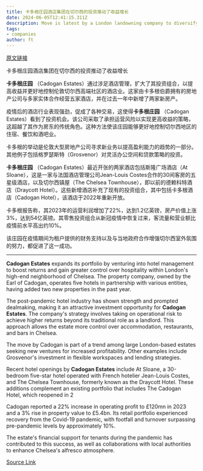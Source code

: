 ```yaml
---
title: 卡多根庄园酒店集团在切尔西的投资推动了收益增长
date: 2024-06-05T12:41:15.311Z
description: Move is latest by a London landowning company to diversify its role
tags: 
- companies
author: ft
---
```


[原文链接](https://ft.com/content/42c92225-a89f-44d8-a9d5-c21fb2e96323)

卡多根庄园酒店集团在切尔西的投资推动了收益增长

**卡多根庄园** （Cadogan Estates）通过涉足酒店管理，扩大了其投资组合，以提高收益并更好地控制伦敦切尔西高端社区的酒店业。这家由卡多根伯爵拥有的房地产公司与多家实体合作经营五家酒店，并在过去一年中新增了两家新房产。

疫情后的酒店行业表现强劲，促成了各种交易，这使得**卡多根庄园** （Cadogan Estates）看到了投资机会。该公司采取了承担运营风险以实现更高收益的策略，这超越了其作为房东的传统角色。这种方法使该庄园能够更好地控制切尔西地区的住宿、餐饮和酒吧业。

卡多根的举动是伦敦大型房地产公司寻求新业务以提高盈利能力的趋势的一部分。其他例子包括格罗瑟斯特（Grosvenor）对灵活办公空间和贷款策略的投资。

**卡多根庄园** （Cadogan Estates）最近开张的两家酒店包括斯隆广场酒店（At Sloane），这是一家与法国酒店管理公司Jean-Louis Costes合作的30间客房的五星级酒店，以及切尔西镇屋（The Chelsea Townhouse），即以前的德赖科特酒店（Draycott Hotel）。这些新增酒店补充了现有的投资组合，其中包括卡多根酒店（Cadogan Hotel），该酒店于2022年重新开放。

卡多根报告称，其2023年的运营利润增加了22%，达到1.2亿英镑，房产价值上涨3%，达到54亿英镑。其零售投资组合从新冠疫情中恢复过来，客流量和营业额比疫情前水平高出约10%。

该庄园在疫情期间为租户提供的财务支持以及与当地政府合作增强切尔西室外氛围的努力，都促进了这一成功。

---

 **Cadogan Estates** expands its portfolio by venturing into hotel management to boost returns and gain greater control over hospitality within London's high-end neighborhood of Chelsea. The property company, owned by the Earl of Cadogan, operates five hotels in partnership with various entities, having added two new properties in the past year.

The post-pandemic hotel industry has shown strength and prompted dealmaking, making it an attractive investment opportunity for **Cadogan Estates**. The company's strategy involves taking on operational risk to achieve higher returns beyond its traditional role as a landlord. This approach allows the estate more control over accommodation, restaurants, and bars in Chelsea.

The move by Cadogan is part of a trend among large London-based estates seeking new ventures for increased profitability. Other examples include Grosvenor's investment in flexible workspaces and lending strategies.

Recent hotel openings by **Cadogan Estates** include At Sloane, a 30-bedroom five-star hotel operated with French hotelier Jean-Louis Costes, and The Chelsea Townhouse, formerly known as the Draycott Hotel. These additions complement an existing portfolio that includes The Cadogan Hotel, which reopened in 2

Cadogan reported a 22% increase in operating profit to £120mn in 2023 and a 3% rise in property value to £5.4bn. Its retail portfolio experienced recovery from the Covid-19 pandemic, with footfall and turnover surpassing pre-pandemic levels by approximately 10%.

The estate's financial support for tenants during the pandemic has contributed to this success, as well as collaborations with local authorities to enhance Chelsea's alfresco atmosphere.

[Source Link](https://ft.com/content/42c92225-a89f-44d8-a9d5-c21fb2e96323)

